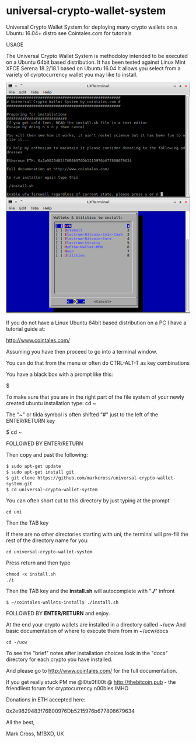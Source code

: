 # universal-crypto-wallet-system
Universal Crypto Wallet System for deploying many crypto wallets on a Ubuntu 16.04+ distro see Cointales.com for tutorials

USAGE

The Universal Crypto Wallet System is methodoloy intended to be executed on a Ubuntu 64bit based distribution. It has been tested against Linux Mint XFCE Serena 18.2/18.1 based on Ubuntu 16.04 It allows you select from a variety of cyrptocurrency wallet you may like to install.

![First screen on UCW](https://github.com/markcross/universal-crypto-wallet-system/raw/master/images/1%20ucw%20preparation.png)
![Main Menu on UCW](https://github.com/markcross/universal-crypto-wallet-system/raw/master/images/2%20uwc%20main%20menu.png)

If you do not have a Linux Ubuntu 64bit based distribution on a PC I have a tutorial guide at:

http://www.cointales.com/

Assuming you have then proceed to go into a terminal window.

You can do that from the menu or often do CTRL-ALT-T as key combinations

You have a black box with a prompt like this:

$

To make sure that you are in the right part of the file system of your newly created ubuntu installation
type: cd ~

The "~" or tilda symbol is often shifted "#" just to the left of the ENTER/RETURN key

$ cd ~

FOLLOWED BY ENTER/RETURN

Then copy and past the following:

```
$ sudo apt-get update
$ sudo apt-get install git
$ git clone https://github.com/markcross/universal-crypto-wallet-system.git
$ cd universal-crypto-wallet-system
```

You can often short cut to this directory by just typing at the prompt
```
cd uni 
```
Then the TAB key

If there are no other directories starting with uni, the terminal will pre-fill the rest of the directory name for you:
```
cd universal-crypto-wallet-system
```
Press return and then type
```
chmod +x install.sh
./i
```
Then the TAB key and the **install.sh** will autocomplete with "**./**" infront

```
$ ~/cointales-wallets-install$ ./install.sh
```

FOLLOWED BY **ENTER/RETURN** and enjoy.

At the end your crypto wallets are installed in a directory called ~/ucw
And basic documentation of where to execute them from in ~/ucw/docs

``` **type**
cd ~/ucw
```

To see the "brief" notes after installation choices look in the "docs" directory for each crypto you have installed.

And please go to http://www.cointales.com/ for the full documentation.

If you get really stuck PM me @l0ts0fl00t @ http://thebitcoin.pub - the friendliest forum for cryptocurrency n00bies IMHO

Donations in ETH accepted here:

0x2e9829483f76B00976Db5215976b677808679634

All the best,

Mark Cross, M1BXD, UK





